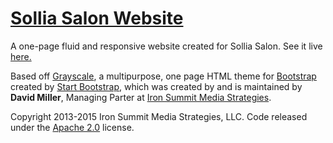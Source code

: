 # [Sollia Salon Website](http://solliasalon.com/)
A one-page fluid and responsive website created for Sollia Salon. See it live [here.](http://solliasalon.com/)

Based off [Grayscale](http://startbootstrap.com/template-overviews/grayscale/), a multipurpose, one page HTML theme for [Bootstrap](http://getbootstrap.com/) created by [Start Bootstrap](http://startbootstrap.com/), which was created by and is maintained by **David Miller**, Managing Parter at [Iron Summit Media Strategies](http://www.ironsummitmedia.com/).

Copyright 2013-2015 Iron Summit Media Strategies, LLC. Code released under the [Apache 2.0](https://github.com/IronSummitMedia/startbootstrap-grayscale/blob/gh-pages/LICENSE) license.

